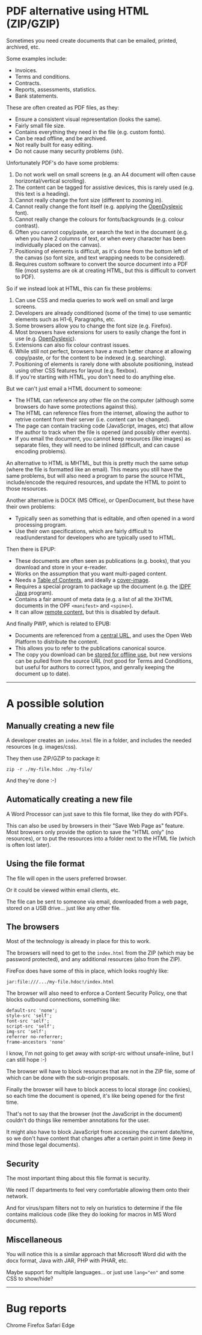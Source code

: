 
# PDF alternative using HTML (ZIP/GZIP)

Sometimes you need create documents that can be emailed, printed, archived, etc.

Some examples include:

- Invoices.
- Terms and conditions.
- Contracts.
- Reports, assessments, statistics.
- Bank statements.

These are often created as PDF files, as they:

- Ensure a consistent visual representation (looks the same).
- Fairly small file size.
- Contains everything they need in the file (e.g. custom fonts).
- Can be read offline, and be archived.
- Not really built for easy editing.
- Do not cause many security problems (ish).

Unfortunately PDF's do have some problems:

1. Do not work well on small screens (e.g. an A4 document will often cause horizontal/vertical scrolling).
2. The content can be tagged for assistive devices, this is rarely used (e.g. this text is a heading).
3. Cannot really change the font size (different to zooming in).
4. Cannot really change the font itself (e.g. applying the [OpenDyslexic](http://opendyslexic.org/) font).
5. Cannot really change the colours for fonts/backgrounds (e.g. colour contrast).
6. Often you cannot copy/paste, or search the text in the document (e.g. when you have 2 columns of text, or when every character has been individually placed on the canvas).
7. Positioning of elements is difficult, as it's done from the bottom left of the canvas (so font size, and text wrapping needs to be considered).
8. Requires custom software to convert the source document into a PDF file (most systems are ok at creating HTML, but this is difficult to convert to PDF).

So if we instead look at HTML, this can fix these problems:

1. Can use CSS and media queries to work well on small and large screens.
2. Developers are already conditioned (some of the time) to use semantic elements such as H1-6, Paragraphs, etc.
3. Some browsers allow you to change the font size (e.g. Firefox).
4. Most browsers have extensions for users to easily change the font in use (e.g. [OpenDyslexic](http://opendyslexic.org/get-it-free/)).
5. Extensions can also fix colour contrast issues.
6. While still not perfect, browsers have a much better chance at allowing copy/paste, or for the content to be indexed (e.g. searching).
7. Positioning of elements is rarely done with absolute positioning, instead using other CSS features for layout (e.g. flexbox).
8. If you're starting with HTML, you don't need to do anything else.

But we can't just email a HTML document to someone:

- The HTML can reference any other file on the computer (although some browsers do have some protections against this).
- The HTML can reference files from the internet, allowing the author to retrive content from their server (i.e. content can be changed).
- The page can contain tracking code (JavaScript, images, etc) that allow the author to track when the file is opened (and possibly other events).
- If you email the document, you cannot keep resources (like images) as separate files, they will need to be inlined (difficult, and can cause encoding problems).

An alternative to HTML is MHTML, but this is pretty much the same setup (where the file is formatted like an email). This means you still have the same problems, but will also need a program to parse the source HTML, include/encode the required resources, and update the HTML to point to those resources.

Another alternative is DOCX (MS Office), or OpenDocument, but these have their own problems:

- Typically seen as something that is editable, and often opened in a word processing program.
- Use their own specifications, which are fairly difficult to read/understand for developers who are typically used to HTML.

Then there is EPUP:

- These documents are often seen as publications (e.g. books), that you download and store in your e-reader.
- Works on the assumption that you want multi-paged content.
- Needs a [Table of Contents](http://www.idpf.org/epub/30/spec/epub30-contentdocs.html#sec-xhtml-nav-def-types-toc), and ideally a [cover-image](http://www.idpf.org/epub/30/spec/epub30-publications.html#sec-item-property-values).
- Requires a special program to package up the document (e.g. the [IDPF Java](https://github.com/IDPF/epub3-samples) program).
- Contains a fair amount of meta data (e.g. a list of all the XHTML documents in the OPF `<manifest>` and `<spine>`).
- It can allow [remote content](http://www.idpf.org/epub/30/spec/epub30-publications.html#sec-resource-locations), but this is disabled by default.

And finally PWP, which is related to EPUB:

- Documents are referenced from a [central URL](https://www.w3.org/TR/pwp/#identification), and uses the Open Web Platform to distribute the content.
- This allows you to refer to the publications canonical source.
- The copy you download can be [stored for offline use](https://www.w3.org/TR/pwp/#package), but new versions can be pulled from the source URL (not good for Terms and Conditions, but useful for authors to correct typos, and genrally keeping the document up to date).

---

# A possible solution

## Manually creating a new file

A developer creates an `index.html` file in a folder, and includes the needed resources (e.g. images/css).

They then use ZIP/GZIP to package it:

	zip -r ./my-file.hdoc ./my-file/

And they're done :-)

## Automatically creating a new file

A Word Processor can just save to this file format, like they do with PDFs.

This can also be used by browsers in their "Save Web Page as" feature. Most browsers only provide the option to save the "HTML only" (no resources), or to put the resources into a folder next to the HTML file (which is often lost later).

## Using the file format

The file will open in the users preferred browser.

Or it could be viewed within email clients, etc.

The file can be sent to someone via email, downloaded from a web page, stored on a USB drive... just like any other file.

## The browsers

Most of the technology is already in place for this to work.

The browsers will need to get to the `index.html` from the ZIP (which may be password protected), and any additional resources (also from the ZIP).

FireFox does have some of this in place, which looks roughly like:

	jar:file:///.../my-file.hdoc!/index.html

The browser will also need to enforce a Content Security Policy, one that blocks outbound connections, something like:

	default-src 'none';
	style-src 'self';
	font-src 'self';
	script-src 'self';
	img-src 'self';
	referrer no-referrer;
	frame-ancestors 'none'

I know, I'm not going to get away with script-src without unsafe-inline, but I can still hope :-)

The browser will have to block resources that are not in the ZIP file, some of which can be done with the sub-origin proposals.

Finally the browser will have to block access to local storage (inc cookies), so each time the document is opened, it's like being opened for the first time.

That's not to say that the browser (not the JavaScript in the document) couldn't do things like remember annotations for the user.

It might also have to block JavaScript from accessing the current date/time, so we don't have content that changes after a certain point in time (keep in mind those legal documents).

## Security

The most important thing about this file format is security.

We need IT departments to feel very comfortable allowing them onto their network.

And for virus/spam filters not to rely on huristics to determine if the file contains malicious code (like they do looking for macros in MS Word documents).

## Miscellaneous

You will notice this is a similar approach that Microsoft Word did with the docx format, Java with JAR, PHP with PHAR, etc.

Maybe support for multiple languages... or just use `lang="en"` and some CSS to show/hide?

---

# Bug reports

Chrome
Firefox
Safari
Edge
